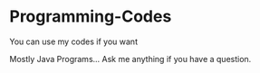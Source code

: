 # Programming-Codes

You can use my codes if you want


Mostly Java Programs... Ask me anything if you have a question.
